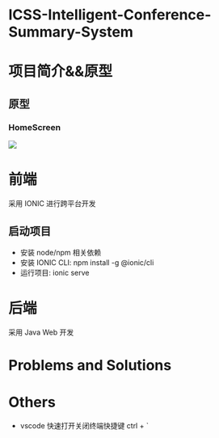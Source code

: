 # ICSS-Intelligent-Conference-Summary-System

# 项目简介&&原型

## 原型

### HomeScreen

![](https://matt-obstorage777-1313452829.cos.ap-shanghai.myqcloud.com/pic_store/20230418003855.png)

# 前端

采用 IONIC 进行跨平台开发

## 启动项目

- 安装 node/npm 相关依赖
- 安装 IONIC CLI: npm install -g @ionic/cli
- 运行项目: ionic serve

# 后端

采用 Java Web 开发

# Problems and Solutions

# Others

- vscode 快速打开关闭终端快捷键 ctrl + `
